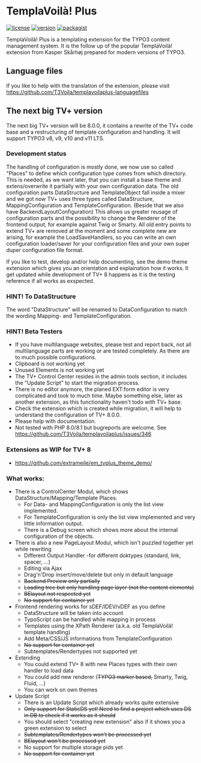 # TemplaVoilà! Plus

[![license](https://img.shields.io/github/license/T3Voila/templavoilaplus.svg)](https://www.gnu.org/licenses/old-licenses/gpl-2.0-standalone.html)
[![version](https://img.shields.io/badge/TER_version-7.3.6-green.svg)](https://extensions.typo3.org/extension/templavoilaplus)
[![packagist](https://img.shields.io/packagist/v/templavoilaplus/templavoilaplus.svg)](https://packagist.org/packages/templavoilaplus/templavoilaplus)

TemplaVoilà! Plus is a templating extension for the TYPO3 content management system. It is the follow up of the popular
TemplaVoilà! extension from Kasper Skårhøj prepared for modern versions of TYPO3.

## Language files

If you like to help with the translation of the extension, please visit https://github.com/T3Voila/templavoilaplus-languagefiles

## The next big TV+ version

The next big TV+ version will be 8.0.0, it contains a rewrite of the TV+ code base and a restructuring of template configuration and handling. It will support TYPO3 v8, v9, v10 and v11 LTS.

### Development status

The handling of configuration is mostly done, we now use so called "Places" to define which configuration type comes from which directory. This is needed, as we want later, that you can install a base theme and extens/overwrite it partially with your own configuration data.
The old configuration parts DataStructure and TemplateObject fall inside a mixer and we got now TV+ uses three types called DataStructure, MappingConfiguration and TemplateConfiguration. (Beside that we also have BackendLayoutConfiguration) This allows us greater reusage of configuration parts and the possibility to change the Renderer of the frontend output, for example against Twig or Smarty.
All old entry points to extend TV+ are removed at the moment and some complete new are arising, for example the LoadSaveHandlers, so you can write an own configuration loader/saver for your configuration files and your own super duper configuration file format.

If you like to test, develop and/or help documenting, see the demo theme extension which gives you an orientation and explaination how it works. It get updated while development of TV+ 8 happens as it is the testing reference if all works as exspected.

### HINT! To DataStructure

The word "DataStructure" will be renamed to DataConfiguration to match the wording Mapping- and TemplateConfiguration.

### HINT! Beta Testers

* If you have multilanguage websites, please test and report back, not all multilanguage parts are working or are tested completely. As there are to much possible configurations.
* Clipboard is not working yet
* Unused Elements is not working yet
* The TV+ Control Center resides in the admin tools section, it includes the "Update Script" to start the migration process.
* There is no editor anymore, the planed EXT:form editor is very complicated and took to much time. Maybe something else, later as another extension, as this functionality haven't todo with TV+ base.
* Check the extension which is created while migration, it will help to understand the configuration of TV+ 8.0.0.
* Please help with documentation.
* Not tested with PHP 8.0/8.1 but bugreports are welcome. See https://github.com/T3Voila/templavoilaplus/issues/346

### Extensions as WIP for TV+ 8
* https://github.com/extrameile/em_tvplus_theme_demo/

### What works:

* There is a ControlCenter Modul, which shows DataStructure/Mapping/Template Places.
    * For Data- and MappingConfiguration is only the list view implemented.
    * For TemplateConfiguration is only the list view implemented and very little information output.
    * There is a Debug screen which shows more about the internal configuration of the objects.
* There is also a new PageLayout Modul, which isn't puzzled together yet while rewriting
    * Different Output Handler -for different doktypes (standard, link, spacer, ...)
    * Editing via Ajax
    * Drag'n'Drop insert/move/delete but only in default language
    * ~~Backend Preview only partially~~
    * ~~Loading tree but only handling page layer (not the content elements)~~
    * ~~BElayout not respected yet~~
    * ~~No support for container yet~~
* Frontend rendering works for sDEF/lDEV/vDEF as you define
    * DataStructure will be taken into account
    * TypoScript can be handled while mapping in process
    * Templates using the XPath Renderer (a.k.a. old TemplaVoilà! template handling)
    * Add Meta/CSS/JS informations from TemplateConfiguration
    * ~~No support for container yet~~
    * Subtemplates/Rendertypes not supported yet
* Extending
    * You could extend TV+ 8 with new Places types with their own handler to load data
    * You could add new renderer (~~TYPO3 marker based,~~ Smarty, Twig, Fluid, ...)
    * You can work on own themes
* Update Script
    * There is an Update Script which already works quite extensive
    * ~~Only support for StaticDS yet! Need to find a project which uses DS in DB to check if it works as it should~~
    * You should select "creating new extension" also if it shows you a green extension to select
    * ~~Subtemplates/Rendertypes won't be processed yet~~
    * ~~BElayout won't be processed yet~~
    * No support for multiple storage pids yet
    * ~~No support for container yet~~
